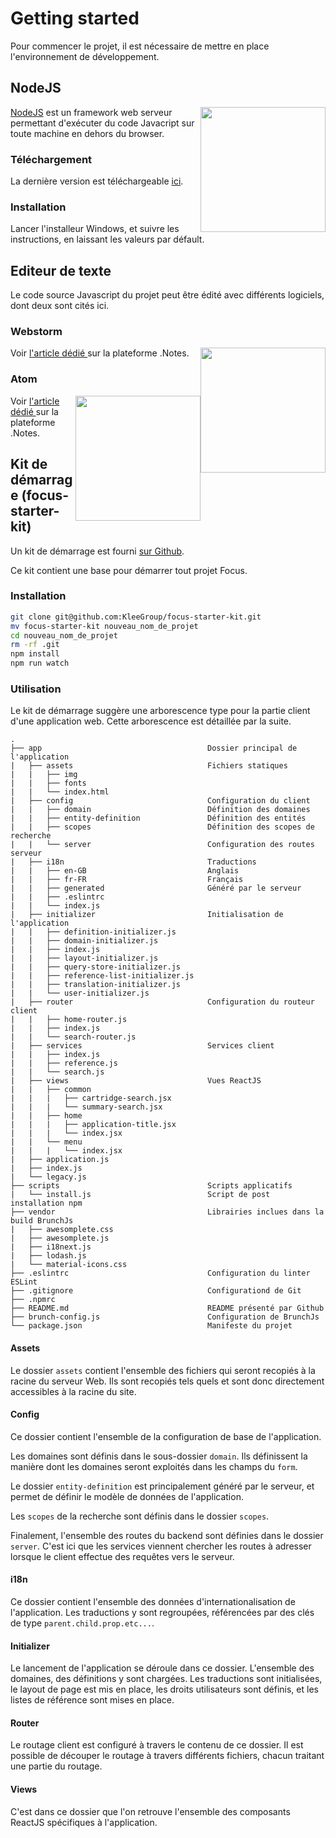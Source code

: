 # Getting started

Pour commencer le projet, il est nécessaire de mettre en place l'environnement de développement.

## NodeJS

<img src="https://deversoy.files.wordpress.com/2015/06/nodejs-logo.png" style="float:right" width="200">

[NodeJS](https://nodejs.org/en/) est un framework web serveur permettant d'exécuter du code Javacript sur toute machine en dehors du browser.

### Téléchargement

La dernière version est téléchargeable [ici](https://nodejs.org/dist/v4.1.1/node-v4.1.1-x64.msi).

### Installation

Lancer l'installeur Windows, et suivre les instructions, en laissant les valeurs par défault.

## Editeur de texte

Le code source Javascript du projet peut être édité avec différents logiciels, dont deux sont cités ici.

### Webstorm

<img src="https://upload.wikimedia.org/wikipedia/fr/archive/6/67/20150409204138!Webstorm_logo.gif" style="float:right" width="200">

Voir [l'article dédié ](https://notes.part.klee.lan.net/logiciel/webstorm/start) sur la plateforme .Notes.

### Atom

<img src="https://assets-cdn.github.com/images/modules/integrations/2015-06/logos/atom@2x.png" style="float:right" width="200">

Voir [l'article dédié ](https://notes.part.klee.lan.net/logiciel/atom/start) sur la plateforme .Notes.

## Kit de démarrage (focus-starter-kit)

Un kit de démarrage est fourni [sur Github](https://github.com/KleeGroup/focus-starter-kit).

Ce kit contient une base pour démarrer tout projet Focus.

### Installation

```bash
git clone git@github.com:KleeGroup/focus-starter-kit.git
mv focus-starter-kit nouveau_nom_de_projet
cd nouveau_nom_de_projet
rm -rf .git
npm install
npm run watch
```

### Utilisation

Le kit de démarrage suggère une arborescence type pour la partie client d'une application web. Cette arborescence est détaillée par la suite.

```
.
├── app                                     Dossier principal de l'application
|   ├── assets                              Fichiers statiques
|   |   ├── img
|   |   ├── fonts
|   |   └── index.html
|   ├── config                              Configuration du client
|   |   ├── domain                          Définition des domaines
|   |   ├── entity-definition               Définition des entités
|   |   ├── scopes                          Définition des scopes de recherche
|   |   └── server                          Configuration des routes serveur
|   ├── i18n                                Traductions
|   |   ├── en-GB                           Anglais
|   |   ├── fr-FR                           Français
|   |   ├── generated                       Généré par le serveur
|   |   ├── .eslintrc
|   |   └── index.js
|   ├── initializer                         Initialisation de l'application
|   |   ├── definition-initializer.js       
|   |   ├── domain-initializer.js
|   |   ├── index.js
|   |   ├── layout-initializer.js
|   |   ├── query-store-initializer.js
|   |   ├── reference-list-initializer.js
|   |   ├── translation-initializer.js
|   |   └── user-initializer.js
|   ├── router                              Configuration du routeur client
|   |   ├── home-router.js
|   |   ├── index.js
|   |   └── search-router.js
|   ├── services                            Services client
|   |   ├── index.js
|   |   ├── reference.js
|   |   └── search.js
|   ├── views                               Vues ReactJS
|   |   ├── common
|   |   |   ├── cartridge-search.jsx
|   |   |   └── summary-search.jsx
|   |   ├── home
|   |   |   ├── application-title.jsx
|   |   |   └── index.jsx
|   |   └── menu
|   |   |   └── index.jsx
|   ├── application.js
|   ├── index.js
|   └── legacy.js
├── scripts                                 Scripts applicatifs
|   └── install.js                          Script de post installation npm
├── vendor                                  Librairies inclues dans la build BrunchJs
|   ├── awesomplete.css
|   ├── awesomplete.js
|   ├── i18next.js
|   ├── lodash.js
|   └── material-icons.css
├── .eslintrc                               Configuration du linter ESLint
├── .gitignore                              Configurationd de Git
├── .npmrc                                  
├── README.md                               README présenté par Github
├── brunch-config.js                        Configuration de BrunchJs
└── package.json                            Manifeste du projet
```

#### Assets

Le dossier `assets` contient l'ensemble des fichiers qui seront recopiés à la racine du serveur Web. Ils sont recopiés tels quels et sont donc directement accessibles à la racine du site.

#### Config

Ce dossier contient l'ensemble de la configuration de base de l'application.

Les domaines sont définis dans le sous-dossier `domain`. Ils définissent la manière dont les domaines seront exploités dans les champs du `form`.

Le dossier `entity-definition` est principalement généré par le serveur, et permet de définir le modèle de données de l'application.

Les `scopes` de la recherche sont définis dans le dossier `scopes`.

Finalement, l'ensemble des routes du backend sont définies dans le dossier `server`. C'est ici que les services viennent chercher les routes à adresser lorsque le client effectue des requêtes vers le serveur.

#### i18n

Ce dossier contient l'ensemble des données d'internationalisation de l'application. Les traductions y sont regroupées, référencées par des clés de type `parent.child.prop.etc...`.

#### Initializer

Le lancement de l'application se déroule dans ce dossier. L'ensemble des domaines, des définitions y sont chargées. Les traductions sont initialisées, le layout de page est mis en place, les droits utilisateurs sont définis, et les listes de référence sont mises en place.

#### Router

Le routage client est configuré à travers le contenu de ce dossier. Il est possible de découper le routage à travers différents fichiers, chacun traitant une partie du routage.

#### Views

C'est dans ce dossier que l'on retrouve l'ensemble des composants ReactJS spécifiques à l'application.
